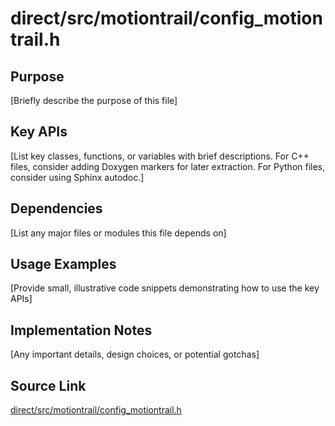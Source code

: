 # direct/src/motiontrail/config_motiontrail.h

## Purpose
[Briefly describe the purpose of this file]

## Key APIs
[List key classes, functions, or variables with brief descriptions.
For C++ files, consider adding Doxygen markers for later extraction.
For Python files, consider using Sphinx autodoc.]

## Dependencies
[List any major files or modules this file depends on]

## Usage Examples
[Provide small, illustrative code snippets demonstrating how to use the key APIs]

## Implementation Notes
[Any important details, design choices, or potential gotchas]

## Source Link
[direct/src/motiontrail/config_motiontrail.h](link_to_source_repository/direct/src/motiontrail/config_motiontrail.h)
